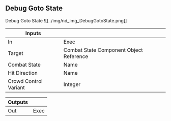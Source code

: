 ## Debug Goto State
Debug Goto State
![[../img/nd_img_DebugGotoState.png]]

|Inputs||
|--|--|
| In | Exec |
| Target | Combat State Component Object Reference |
| Combat State | Name |
| Hit Direction | Name |
| Crowd Control Variant | Integer |

|Outputs||
|--|--|
| Out | Exec |
